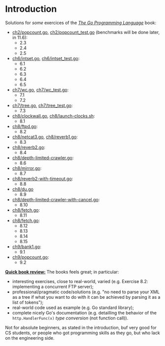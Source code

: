 # Introduction

Solutions for *some* exercices of the [*The Go Programming Language*][gopl] book:

  - [ch2/popcount.go][gh-mb-gopl-ch2/popcount.go],
  [ch2/popcount_test.go][gh-mb-gopl-ch2/popcount_test.go]
  (benchmarks will be done later, in 11.6):
    - 2.3
    - 2.4
    - 2.5
  - [ch6/intset.go][gh-mb-gopl-ch6/intset.go],
  [ch6/intset_test.go][gh-mb-gopl-ch6/intset_test.go]:
    - 6.1
    - 6.2
    - 6.3
    - 6.4
    - 6.5
  - [ch7/wc.go][gh-mb-gopl-ch7/wc.go], [ch7/wc_test.go][gh-mb-gopl-ch7/wc_test.go]:
    - 7.1
    - 7.2
  - [ch7/tree.go][gh-mb-gopl-ch7/tree.go], [ch7/tree_test.go][gh-mb-gopl-ch7/tree_test.go]:
    - 7.3
  - [ch8/clockwall.go][gh-mb-gopl-ch8/clockwall.go],
  [ch8/launch-clocks.sh][gh-mb-gopl-ch8/launch-clocks.sh]:
    - 8.1
  - [ch8/ftpd.go][gh-mb-gopl-ch8/ftpd.go]:
    - 8.2
  - [ch8/netcat3.go][gh-mb-gopl-ch8/netcat3.go],
   [ch8/reverb1.go][gh-mb-gopl-ch8/reverb1.go]:
    - 8.3
  - [ch8/reverb2.go][gh-mb-gopl-ch8/reverb2.go]:
    - 8.4
  - [ch8/depth-limited-crawler.go][gh-mb-gopl-ch8/depth-limited-crawler.go]:
    - 8.6
  - [ch8/mirror.go][gh-mb-gopl-ch8/mirror.go]:
    - 8.7
  - [ch8/reverb2-with-timeout.go][gh-mb-gopl-ch8/reverb2-with-timeout.go]:
    - 8.8
  - [ch8/du.go][gh-mb-gopl-ch8/du.go]
    - 8.9
  - [ch8/depth-limited-crawler-with-cancel.go][gh-mb-gopl-ch8/depth-limited-crawler-with-cancel.go]:
    - 8.10
  - [ch8/fetch.go][gh-mb-gopl-ch8/fetch.go]:
    - 8.11
  - [ch8/fetch.go][gh-mb-gopl-ch8/chat.go]:
    - 8.12
    - 8.13
    - 8.14
    - 8.15
  - [ch9/bank1.go][gh-mb-gopl-ch9/bank1.go]:
    - 9.1
  - [ch9/popcount.go][gh-mb-gopl-ch9/popcount.go]:
    - 9.2

**<u>Quick book review:</u>** The books feels great; in particular:

  - interesting exercises, close to real-world, varied (e.g.
  Exercise 8.2: implementing a concurrent FTP server);
  - professional/pragmatic code/solutions (e.g. "no need to parse
  your XML as a tree if what you want to do with it can be achieved by
  parsing it as a list of tokens");
  - real-world code used as example (e.g. Go standard library);
  - complete nicely Go's documentation (e.g. detailling the behavior of the
  ``http.HandlerFunc(x)`` *type conversion* (not function call)).

Not for absolute beginners, as stated in the introduction, buf very
good for CS students, or people who got programming skills as they go,
but who lack on the engineering side.

<!--

Eventually:
	7.4 / 7.5 : p194

	p204: subtle bits regarding interfaces containing a nil pointer;
	would be nice to clarify all those things with proper "memory diagrams".
-->

[gopl]: https://www.gopl.io/

[gh-mb-gopl-ch2/popcount.go]: https://github.com/mbivert/gopl/blob/master/ch2/popcount.go
[gh-mb-gopl-ch2/popcount_test.go]: https://github.com/mbivert/gopl/blob/master/ch2/popcount_test.go

[gh-mb-gopl-ch6/intset.go]: https://github.com/mbivert/gopl/blob/master/ch6/intset.go
[gh-mb-gopl-ch6/intset_test.go]: https://github.com/mbivert/gopl/blob/master/ch6/intset_test.go

[gh-mb-gopl-ch7/wc.go]: https://github.com/mbivert/gopl/blob/master/ch7/wc.go
[gh-mb-gopl-ch7/wc_test.go]: https://github.com/mbivert/gopl/blob/master/ch7/wc_test.go

[gh-mb-gopl-ch7/tree.go]: https://github.com/mbivert/gopl/blob/master/ch7/tree.go
[gh-mb-gopl-ch7/tree_test.go]: https://github.com/mbivert/gopl/blob/master/ch7/tree_test.go

[gh-mb-gopl-ch8/clockwall.go]: https://github.com/mbivert/gopl/blob/master/ch8/clockwall.go
[gh-mb-gopl-ch8/launch-clocks.sh]: https://github.com/mbivert/gopl/blob/master/ch8/launch-clocks.sh

[gh-mb-gopl-ch8/ftpd.go]: https://github.com/mbivert/gopl/blob/master/ch8/ftpd.go

[gh-mb-gopl-ch8/netcat3.go]: https://github.com/mbivert/gopl/blob/master/ch8/netcat3.go
[gh-mb-gopl-ch8/reverb1.go]: https://github.com/mbivert/gopl/blob/master/ch8/reverb1.go

[gh-mb-gopl-ch8/reverb2.go]: https://github.com/mbivert/gopl/blob/master/ch8/reverb2.go

[gh-mb-gopl-ch8/depth-limited-crawler.go]: https://github.com/mbivert/gopl/blob/master/ch8/depth-limited-crawler.go

[gh-mb-gopl-ch8/mirror.go]: https://github.com/mbivert/gopl/blob/master/ch8/mirror.go

[gh-mb-gopl-ch8/reverb2-with-timeout.go]: https://github.com/mbivert/gopl/blob/master/ch8/reverb2-with-timeout.go

[gh-mb-gopl-ch8/du.go]: https://github.com/mbivert/gopl/blob/master/ch8/du.go

[gh-mb-gopl-ch8/depth-limited-crawler-with-cancel.go]: https://github.com/mbivert/gopl/blob/master/ch8/depth-limited-crawler-with-cancel.go

[gh-mb-gopl-ch8/fetch.go]: https://github.com/mbivert/gopl/blob/master/ch8/fetch.go

[gh-mb-gopl-ch8/chat.go]: https://github.com/mbivert/gopl/blob/master/ch8/chat.go

[gh-mb-gopl-ch9/bank1.go]: https://github.com/mbivert/gopl/blob/master/ch9/bank1.go

[gh-mb-gopl-ch9/popcount.go]: https://github.com/mbivert/gopl/blob/master/ch9/popcount.go